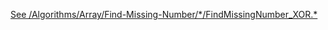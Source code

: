 [See /Algorithms/Array/Find-Missing-Number/\*/FindMissingNumber_XOR.\*](https://github.com/tdbrns/The-Great-DSA-Compendium/tree/main/Algorithms/Array/Find-Missing-Number)